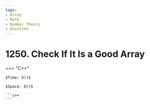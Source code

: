 ```yaml
---
tags:
- Array
- Math
- Number Theory
- Unsolved
---
```



# 1250. Check If It Is a Good Array

=== "C++"

    $Time: O()$

    $Space: O()$

    ```c++
    ```